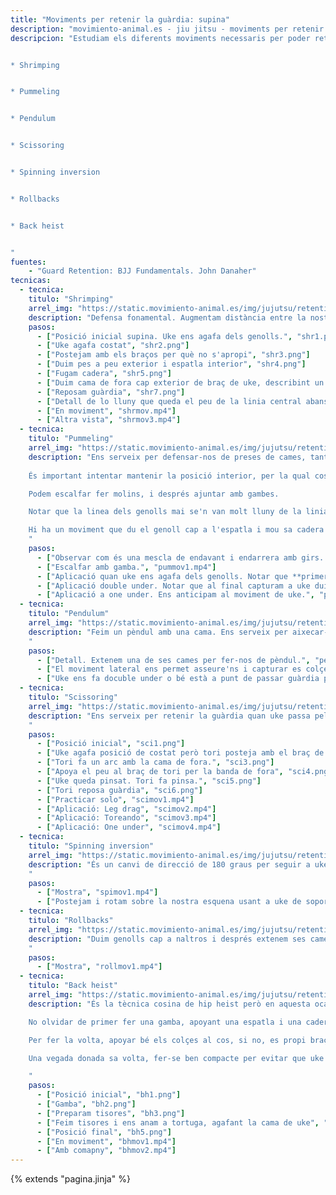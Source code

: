 ```yaml
---
title: "Moviments per retenir la guàrdia: supina"
description: "movimiento-animal.es - jiu jitsu - moviments per retenir la guàrdia des de supina"
descripcion: "Estudiam els diferents moviments necessaris per poder retenir la guàrdia des de supina.


* Shrimping


* Pummeling


* Pendulum


* Scissoring


* Spinning inversion


* Rollbacks


* Back heist


"
fuentes:
    - "Guard Retention: BJJ Fundamentals. John Danaher"
tecnicas:
  - tecnica:
    titulo: "Shrimping"
    arrel_img: "https://static.movimiento-animal.es/img/jujutsu/retention/movements/"
    description: "Defensa fonamental. Augmentam distància entre la nostra pelvis i uke per reposar sa guàrdia. Uke vol apropar-se, tori vol tenir distància." 
    pasos:
      - ["Posició inicial supina. Uke ens agafa dels genolls.", "shr1.png"]
      - ["Uke agafa costat", "shr2.png"]
      - ["Postejam amb els braços per què no s'apropi", "shr3.png"]
      - ["Duim pes a peu exterior i espatla interior", "shr4.png"]
      - ["Fugam cadera", "shr5.png"]
      - ["Duim cama de fora cap exterior de braç de uke, describint un cercle.", "shr6.png"]
      - ["Reposam guàrdia", "shr7.png"]
      - ["Detall de lo lluny que queda el peu de la linia central abans de fer la gamba", "shr8.png"]
      - ["En moviment", "shrmov.mp4"]      
      - ["Altra vista", "shrmov3.mp4"]   
  - tecnica:
    titulo: "Pummeling"
    arrel_img: "https://static.movimiento-animal.es/img/jujutsu/retention/movements/"
    description: "Ens serveix per defensar-nos de preses de cames, tant per dalt com quan uke les creua per baix.
    
    És important intentar mantenir la posició interior, per la qual cosa podem passar es peus per dins o per fora dels braços de uke.

    Podem escalfar fer molins, i després ajuntar amb gambes.

    Notar que la linea dels genolls mai se'n van molt lluny de la linia de la pelvis ja que axiò debilita la posició.

    Hi ha un moviment que du el genoll cap a l'espatla i mou sa cadera i un altra de rotació de les cames. 
    " 
    pasos:
      - ["Observar com és una mescla de endavant i endarrera amb girs. La pelvis sempre acompanya el moviment.", "pummov0.mp4"]
      - ["Escalfar amb gamba.", "pummov1.mp4"]
      - ["Aplicació quan uke ens agafa dels genolls. Notar que **primer treim la pelvis cap enfora** per fer espai i després giram la cama.Sempre buscam la posició interior.", "pummov2.mp4"]
      - ["Aplicació double under. Notar que al final capturam a uke duient el genoll cap a naltros.", "pummov3.mp4"]
      - ["Aplicació a one under. Ens anticipam al moviment de uke.", "pummov4.mp4"]
  - tecnica:
    titulo: "Pendulum"
    arrel_img: "https://static.movimiento-animal.es/img/jujutsu/retention/movements/"
    description: "Feim un pèndul amb una cama. Ens serveix per aixecar-nos ràpidament d'enterra, és a dir, passar de posició supina a asseguda.
    " 
    pasos:
      - ["Detall. Extenem una de ses cames per fer-nos de pèndul.", "penmov0.mp4"]
      - ["El moviment lateral ens permet asseure'ns i capturar es colçe de uke.", "penmov2.mp4"]
      - ["Uke ens fa docuble under o bé està a punt de passar guàrdia per fora. Una cama per dins i una altra per fora. Estiram cama de dins i feim pèndul pressionant sobre es colçe de uke.", "penmov1.mp4"]
  - tecnica:
    titulo: "Scissoring"
    arrel_img: "https://static.movimiento-animal.es/img/jujutsu/retention/movements/"
    description: "Ens serveix per retenir la guàrdia quan uke passa pel costat. Apoyam la cama de fora al seu braç de dins. Feim una connexió temporal fent pinsa. Mon anam de uke i reposam. Hi ha que practicar molt aquesta tècnica. La única diferència amb la gamba és que no agafam una distància inicial.
    " 
    pasos:
      - ["Posició inicial", "sci1.png"]
      - ["Uke agafa posició de costat però tori posteja amb el braç de dins", "sci2.png"]
      - ["Tori fa un arc amb la cama de fora.", "sci3.png"]
      - ["Apoya el peu al braç de tori per la banda de fora", "sci4.png"]
      - ["Uke queda pinsat. Tori fa pinsa.", "sci5.png"]
      - ["Tori reposa guàrdia", "sci6.png"]
      - ["Practicar solo", "scimov1.mp4"]
      - ["Aplicació: Leg drag", "scimov2.mp4"]
      - ["Aplicació: Toreando", "scimov3.mp4"]
      - ["Aplicació: One under", "scimov4.mp4"]
  - tecnica:
    titulo: "Spinning inversion"
    arrel_img: "https://static.movimiento-animal.es/img/jujutsu/retention/movements/"
    description: "És un canvi de direcció de 180 graus per seguir a uke quan es canvia ràpidament de puesto.
    " 
    pasos:
      - ["Mostra", "spimov1.mp4"]
      - ["Postejam i rotam sobre la nostra esquena usant a uke de soport en comptes d'enterra", "spimov2.mp4"]
  - tecnica:
    titulo: "Rollbacks"
    arrel_img: "https://static.movimiento-animal.es/img/jujutsu/retention/movements/"
    description: "Duim genolls cap a naltros i després extenem ses cames. Hem de ser capaçós de mantenir sa postura per un temps llarg mentre intentam reposar postura. S'usa quan uke ens agafa des calçons per baix en double under i ens dona sa volta.
    " 
    pasos:
      - ["Mostra", "rollmov1.mp4"]
  - tecnica:
    titulo: "Back heist"
    arrel_img: "https://static.movimiento-animal.es/img/jujutsu/retention/movements/"
    description: "És la tècnica cosina de hip heist però en aquesta ocasió partim de posició supina. Feim una gamba seguida d'estisores i capturam una de les cames de uke en tortuga.

    No olvidar de primer fer una gamba, apoyant una espatla i una cadera; no fer tisores amb esquena enterra ja que no serveix.

    Per fer la volta, apoyar bé els colçes al cos, si no, es propi braç de baix impideix que donem sa volta.

    Una vegada donada sa volta, fer-se ben compacte per evitar que uke ens caçi.

    " 
    pasos:
      - ["Posició inicial", "bh1.png"]
      - ["Gamba", "bh2.png"]
      - ["Preparam tisores", "bh3.png"]
      - ["Feim tisores i ens anam a tortuga, agafant la cama de uke", "bh4.png"]
      - ["Posició final", "bh5.png"]      
      - ["En moviment", "bhmov1.mp4"]
      - ["Amb comapny", "bhmov2.mp4"]
---
```

{% extends  "pagina.jinja" %}